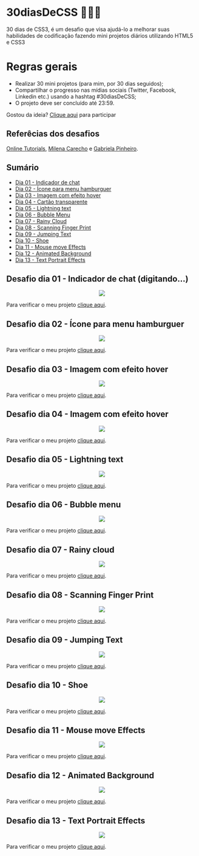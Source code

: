 # 30diasDeCSS 👩🏻‍💻

 30 dias de CSS3, é um desafio que visa ajudá-lo a melhorar suas habilidades de codificação fazendo mini projetos diários utilizando HTML5 e CSS3

# Regras gerais

* Realizar 30 mini projetos (para mim, por 30 dias seguidos);
* Compartilhar o progresso nas mídias sociais (Twitter, Facebook, Linkedin etc.) usando a hashtag #30diasDeCSS;
* O projeto deve ser concluído até 23:59.

Gostou da ideia? 
[Clique aqui](https://github.com/MilenaCarecho/30diasDeCSS/issues/1) para participar

## Referêcias dos desafios
[Online Tutorials](https://www.youtube.com/c/OnlineTutorials4Designers), [Milena Carecho](https://github.com/MilenaCarecho) e [Gabriela Pinheiro](https://github.com/SpruceGabriela).

## Sumário
* [Dia 01 - Indicador de chat](#day01)
* [Dia 02 - Ícone para menu hamburguer](#day02)
* [Dia 03 - Imagem com efeito hover](#day03)
* [Dia 04 - Cartão transparente](#day04)
* [Dia 05 - Lightning text](#day05)
* [Dia 06 - Bubble Menu](#day06)
* [Dia 07 - Rainy Cloud](#day07)
* [Dia 08 - Scanning Finger Print](#day08)
* [Dia 09 - Jumping Text](#day09)
* [Dia 10 - Shoe](#day10)
* [Dia 11 - Mouse move Effects](#day11)
* [Dia 12 - Animated Background](#day12)
* [Dia 13 - Text Portrait Effects](#day13)

##  Desafio dia 01 - Indicador de chat (digitando...) <a name="day01"></a>

<div align="center">
  <img src="https://user-images.githubusercontent.com/75649546/169671663-ec54d809-9069-4925-9bda-3a63ce4440ee.gif">
</div>

Para verificar o meu projeto [clique aqui](https://github.com/ANACAPELETTI/Indicador_Chat).

##  Desafio dia 02 - Ícone para menu hamburguer <a name="day02"></a>

<div align="center">
  <img src="./projects/day_2/burger.gif">
</div>

Para verificar o meu projeto [clique aqui](https://github.com/ANACAPELETTI/30diasDeCSS/tree/main/projects/day_2).

##  Desafio dia 03 - Imagem com efeito hover <a name="day03"></a>

<div align="center">
  <img src="./projects/day_3/github.gif">
</div>

Para verificar o meu projeto [clique aqui](https://github.com/ANACAPELETTI/30diasDeCSS/tree/main/projects/day_3).

##  Desafio dia 04 - Imagem com efeito hover <a name="day04"></a>

<div align="center">
  <img src="./projects/day_4/TransparentCard.gif">
</div>

Para verificar o meu projeto [clique aqui](https://github.com/ANACAPELETTI/30diasDeCSS/tree/main/projects/day_4).

##  Desafio dia 05 - Lightning text <a name="day05"></a>

<div align="center">
  <img src="./projects/day_5/lightningText.gif">
</div>

Para verificar o meu projeto [clique aqui](https://github.com/ANACAPELETTI/30diasDeCSS/tree/main/projects/day_5).

##  Desafio dia 06 - Bubble menu <a name="day06"></a>

<div align="center">
  <img src="./projects/day_6/bubbleMenu.gif">
</div>

Para verificar o meu projeto [clique aqui](https://github.com/ANACAPELETTI/30diasDeCSS/tree/main/projects/day_6).

##  Desafio dia 07 - Rainy cloud <a name="day07"></a>

<div align="center">
  <img src="./projects/day_7/rainyCloud.gif">
</div>

Para verificar o meu projeto [clique aqui](https://github.com/ANACAPELETTI/30diasDeCSS/tree/main/projects/day_7).

##  Desafio dia 08 - Scanning Finger Print <a name="day08"></a>

<div align="center">
  <img src="./projects/day_8/scanningFingerPrint.gif">
</div>

Para verificar o meu projeto [clique aqui](https://github.com/ANACAPELETTI/30diasDeCSS/tree/main/projects/day_8).

##  Desafio dia 09 - Jumping Text <a name="day09"></a>

<div align="center">
  <img src="./projects/day_9/jumpingText.gif">
</div>

Para verificar o meu projeto [clique aqui](https://github.com/ANACAPELETTI/30diasDeCSS/tree/main/projects/day_9).

##  Desafio dia 10 - Shoe <a name="day10"></a>

<div align="center">
  <img src="./projects/day_10/U27RWI.gif">
</div>

Para verificar o meu projeto [clique aqui](https://github.com/ANACAPELETTI/30diasDeCSS/tree/main/projects/day_10).

##  Desafio dia 11 - Mouse move Effects <a name="day11"></a>

<div align="center">
  <img src="./projects/day_11/G9_uVd.gif">
</div>

Para verificar o meu projeto [clique aqui](https://github.com/ANACAPELETTI/30diasDeCSS/tree/main/projects/day_11). 

##  Desafio dia 12 - Animated Background <a name="day12"></a>

<div align="center">
  <img src="./projects/day_12/Fgo-wL.gif">
</div>

Para verificar o meu projeto [clique aqui](https://github.com/ANACAPELETTI/30diasDeCSS/tree/main/projects/day_12). 

##  Desafio dia 13 - Text Portrait Effects <a name="day13"></a>

<div align="center">
  <img src="./projects/day_13/finished_1.png">
</div>

Para verificar o meu projeto [clique aqui](https://github.com/ANACAPELETTI/30diasDeCSS/tree/main/projects/day_13). 

